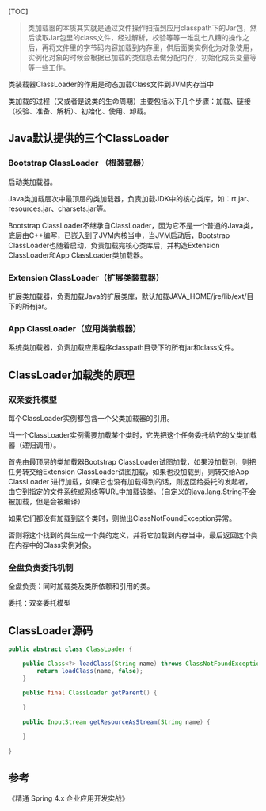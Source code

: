 [TOC]

> 类加载器的本质其实就是通过文件操作扫描到应用classpath下的Jar包，然后读取Jar包里的class文件，经过解析，校验等等一堆乱七八糟的操作之后，再将文件里的字节码内容加载到内存里，供后面类实例化为对象使用，实例化对象的时候会根据已加载的类信息去做分配内存，初始化成员变量等等一些工作。



类装载器ClassLoader的作用是动态加载Class文件到JVM内存当中



类加载的过程（又或者是说类的生命周期）主要包括以下几个步骤：加载、链接（校验、准备、解析）、初始化、使用、卸载。



## Java默认提供的三个ClassLoader

### Bootstrap ClassLoader （根装载器）

启动类加载器。

Java类加载层次中最顶层的类加载器，负责加载JDK中的核心类库，如：rt.jar、resources.jar、charsets.jar等。

Bootstrap ClassLoader不继承自ClassLoader，因为它不是一个普通的Java类，底层由C++编写，已嵌入到了JVM内核当中，当JVM启动后，Bootstrap ClassLoader也随着启动，负责加载完核心类库后，并构造Extension ClassLoader和App ClassLoader类加载器。



### Extension ClassLoader（扩展类装载器）

扩展类加载器，负责加载Java的扩展类库，默认加载JAVA_HOME/jre/lib/ext/目下的所有jar。



### App ClassLoader（应用类装载器）

系统类加载器，负责加载应用程序classpath目录下的所有jar和class文件。



## ClassLoader加载类的原理

### 双亲委托模型

每个ClassLoader实例都包含一个父类加载器的引用。

当一个ClassLoader实例需要加载某个类时，它先把这个任务委托给它的父类加载器（递归调用）。

首先由最顶层的类加载器Bootstrap ClassLoader试图加载，如果没加载到，则把任务转交给Extension ClassLoader试图加载，如果也没加载到，则转交给App ClassLoader 进行加载，如果它也没有加载得到的话，则返回给委托的发起者，由它到指定的文件系统或网络等URL中加载该类。（自定义的java.lang.String不会被加载，但是会被编译）

如果它们都没有加载到这个类时，则抛出ClassNotFoundException异常。

否则将这个找到的类生成一个类的定义，并将它加载到内存当中，最后返回这个类在内存中的Class实例对象。

### 全盘负责委托机制

全盘负责：同时加载类及类所依赖和引用的类。

委托：双亲委托模型





## ClassLoader源码

```java
public abstract class ClassLoader {

    public Class<?> loadClass(String name) throws ClassNotFoundException {
        return loadClass(name, false);
    }  
 
    public final ClassLoader getParent() {

    }
  
    public InputStream getResourceAsStream(String name) {

    }
  
}
```



## 参考

《精通 Spring 4.x 企业应用开发实战》